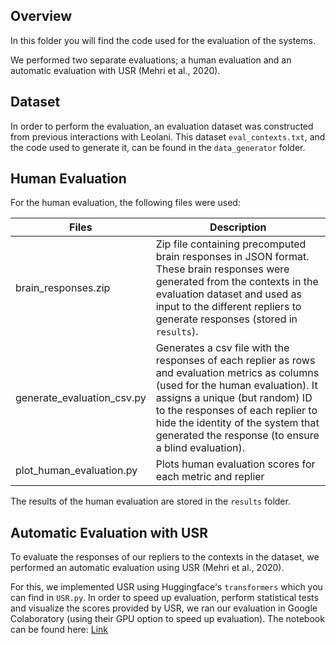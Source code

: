 ## Overview

In this folder you will find the code used for the evaluation of the systems. 

We performed two separate evaluations; a human evaluation and an automatic evaluation with USR (Mehri et al., 2020). 

## Dataset
In order to perform the evaluation, an evaluation dataset was constructed from previous interactions with Leolani. This dataset `eval_contexts.txt`, and the code used to generate it, can be found in the `data_generator` folder.

## Human Evaluation

For the human evaluation, the following files were used:

| Files                      | Description |
| -------------------------- |-------------|
| brain_responses.zip        | Zip file containing precomputed brain responses in JSON format. These brain responses were generated from the contexts in the evaluation dataset and used as input to the different repliers to generate responses (stored in `results`). |
| generate_evaluation_csv.py | Generates a csv file with the responses of each replier as rows and evaluation metrics as columns (used for the human evaluation). It assigns a unique (but random) ID to the responses of each replier to hide the identity of the system that generated the response (to ensure a blind evaluation). |
| plot_human_evaluation.py   | Plots human evaluation scores for each metric and replier |

The results of the human evaluation are stored in the `results` folder.

## Automatic Evaluation with USR

To evaluate the responses of our repliers to the contexts in the dataset, we performed an automatic evaluation using USR (Mehri et al., 2020).

For this, we implemented USR using Huggingface's `transformers` which you can find in `USR.py`. In order to speed up evaluation, perform statistical tests and visualize the scores provided by USR, we ran our evaluation in Google Colaboratory (using their GPU option to speed up evaluation). 
The notebook can be found here: [Link](https://colab.research.google.com/drive/1QDXn4QB574fPuk4gD4EoQXRXDRkXA_QM?usp=sharing)

